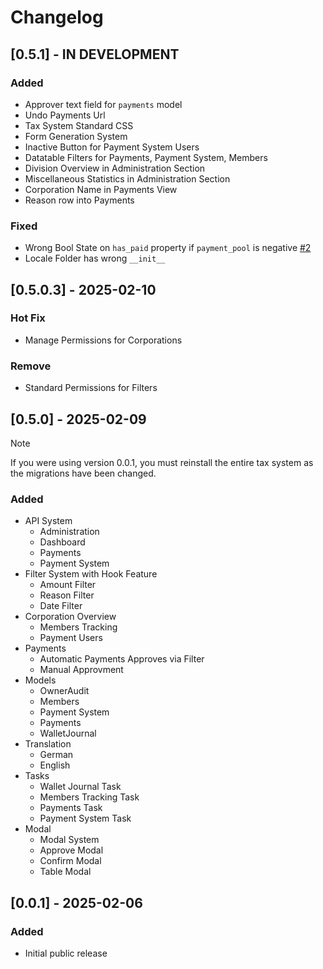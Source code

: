 # Changelog

## [0.5.1] - IN DEVELOPMENT

### Added

- Approver text field for `payments` model
- Undo Payments Url
- Tax System Standard CSS
- Form Generation System
- Inactive Button for Payment System Users
- Datatable Filters for Payments, Payment System, Members
- Division Overview in Administration Section
- Miscellaneous Statistics in Administration Section
- Corporation Name in Payments View
- Reason row into Payments

### Fixed

- Wrong Bool State on `has_paid` property if `payment_pool` is negative [#2](https://github.com/Geuthur/aa-taxsystem/issues/2)
- Locale Folder has wrong `__init__`

## [0.5.0.3] - 2025-02-10

### Hot Fix

- Manage Permissions for Corporations

### Remove

- Standard Permissions for Filters

## [0.5.0] - 2025-02-09

> [!NOTE]
> If you were using version 0.0.1, you must reinstall the entire tax system as the migrations have been changed.

### Added

- API System
  - Administration
  - Dashboard
  - Payments
  - Payment System
- Filter System with Hook Feature
  - Amount Filter
  - Reason Filter
  - Date Filter
- Corporation Overview
  - Members Tracking
  - Payment Users
- Payments
  - Automatic Payments Approves via Filter
  - Manual Approvment
- Models
  - OwnerAudit
  - Members
  - Payment System
  - Payments
  - WalletJournal
- Translation
  - German
  - English
- Tasks
  - Wallet Journal Task
  - Members Tracking Task
  - Payments Task
  - Payment System Task
- Modal
  - Modal System
  - Approve Modal
  - Confirm Modal
  - Table Modal

## [0.0.1] - 2025-02-06

### Added

- Initial public release
